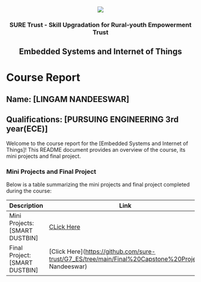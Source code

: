 <!-- PROJECT LOGO -->
<br />

<div align="center">
   <img src='https://user-images.githubusercontent.com/73131499/166115643-d3187f47-d38f-41b2-ae42-5ecbbc60de14.png' />


<h3 align="center">SURE Trust - Skill Upgradation for Rural-youth Empowerment Trust</h3>
  <h2>Embedded Systems and Internet of Things</h2>
</div>

# Course Report

## Name: [LINGAM NANDEESWAR]

## Qualifications: [PURSUING ENGINEERING 3rd year(ECE)]
Welcome to the course report for the [Embedded Systems and Internet of Things]! This README document provides an overview of the course, its mini projects and final project.

### Mini Projects and Final Project

Below is a table summarizing the mini projects and final project completed during the course:

| Description                               | Link                                    |
|-------------------------------------------|-----------------------------------------|
| Mini Projects: [SMART DUSTBIN]     | [CLick Here](https://github.com/sure-trust/G7_ES/tree/main/Mini%20Projects/Nandeeswar)                      |
| Final Project: [SMART DUSTBIN]     | [Click Here](https://github.com/sure-trust/G7_ES/tree/main/Final%20Capstone%20Project Nandeeswar)                         |

